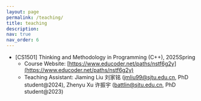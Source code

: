 ```yaml
---
layout: page
permalink: /teaching/
title: teaching
description:
nav: true
nav_order: 6
---
```


- [CS1501] Thinking and Methodology in Programming (C++), 2025Spring
  - Course Website: [https://www.educoder.net/paths/nstf6g2y](https://www.educoder.net/paths/nstf6g2y)
  - Teaching Assistant: Jiaming Liu 刘家铭 (jmliu99@sjtu.edu.cn, PhD student@2024), Zhenyu Xu 许振宇 (battlin@sjtu.edu.cn, PhD student@2023)
